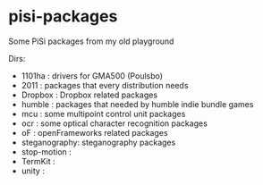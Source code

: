 pisi-packages
=============

Some PiSi packages from my old playground

Dirs:

* 1101ha       : drivers for GMA500 (Poulsbo)
* 2011         : packages that every distribution needs
* Dropbox      : Dropbox related packages
* humble       : packages that needed by humble indie bundle games
* mcu          : some multipoint control unit packages
* ocr          : some optical character recognition packages
* oF           : openFrameworks related packages
* steganography: steganography packages
* stop-motion  :
* TermKit      :
* unity        :
